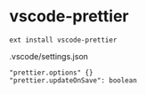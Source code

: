 # vscode-prettier

`ext install vscode-prettier`

.vscode/settings.json

```
"prettier.options" {}
"prettier.updateOnSave": boolean
```